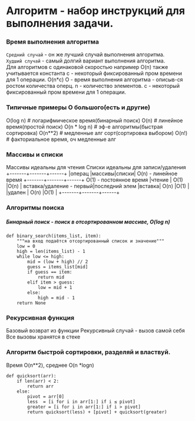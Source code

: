 # Алгоритм - набор инструкций для выполнения задачи.

### Время выполнения алгоритма
`Средний случай` - он же лучший случай выполнения алгоритма.<br>
`Худший случай` - самый долгий вариант выполнения алгоритма.<br>
Для алгоритмов с одинаковой скоростью например O(n) также учитывается
константа c - некоторый фиксированный пром времени для 1 операции. 
O(n*c)
    О - время выполнения алгоритма - описыв-ся ростом количества оперц.
    n - количество элементов.
    c - некоторый фиксированный пром времени для 1 операции. 

### Типичные примеры О большого(есть и другие)
O(log n)     # логарифмическое время(бинарный поиск)
O(n)         # линейное время(простой поиск)
O(n * log n) # эф-е алгоритмы(быстрая сортировка)
O(n**2)      # медленные алг сорт(сортировка выбором)
O(n!)        # факториальное время, оч медленные алг

### Массивы и списки
Массивы идеальны для чтения
Списки идеальны для записи/удаления
    +-------+-------+------+
    |операц |массивы|списки|  O(n) - линейное время
    +-------+-------+------+  O(1) - постоянное время
    |чтение | O(1)  |O(n)  |  вставка/удаление - первый|последний элем
    |вставка| O(n)  |O(1)  |
    |удален | O(n)  |O(1)  |
    +-------+-------+------+

### Алгоритмы поиска
##### Бинарный поиск - поиск в отсортированном массиве, O(log n)
``` python3
def binary_search(items_list, item):
    """на вход подаётся отсортированный список и значение"""
    low = 0
    high = len(items_list) - 1
    while low <= high:
        mid = (low + high) // 2
        guess = items_list[mid]
        if guess == item:
            return mid
        elif item > guess:
            low = mid + 1
        else:
            high = mid - 1
    return None
```

### Рекурсивная функция
Базовый возврат из функции
Рекурсивный случай - вызов самой себя
Все вызовы хранятся в стеке

### Алгоритм быстрой сортировки, разделяй и властвуй.
Время O(n**2), среднее O(n *logn)
``` python3
def quicksort(arr):
    if len(arr) < 2:
        return arr
    else:
        pivot = arr[0]
        less  = [i for i in arr[1:] if i ≤ pivot]
        greater = [i for i in arr[1:] if i > pivot]
        return quicksort(less) + [pivot] + quicksort(greater)
```

